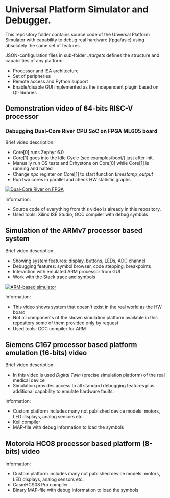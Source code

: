 Universal Platform Simulator and Debugger.
=====================

This repository folder contains source code of the Unversal Platform Simulator
with capability to debug real hardware (fpga/asic) using absolutely the
same set of features.

JSON-configuration files in sub-folder *./targets* defines the structure
and capabilities of any platform:

- Processor and ISA architecture
- Set of peripheries
- Remote access and Python support
- Enable/disable GUI implemented as the independent plugin based on Qt-libraries

## Demonstration video of 64-bits RISC-V processor

### Debugging Dual-Core River CPU SoC on FPGA ML605 board

Brief video description:

  - Core[0] runs Zephyr 6.0
  - Core[1] goes into the Idle Cycle (see examples/boot/) just after init.
  - Manually run OS tests and Drhystone on Core[0] while Core[1] is running and halted
  - Change *npc* register on Core[1] to start function *timestamp_output*
  - Run two cores in parallel and check HW statistic graphs.

[![Dual-Core River on FPGA](https://img.youtube.com/vi/h-MVY0eSb9kaA/hqdefault.jpg)](https://youtu.be/MVY0eSb9kaA)

Information:

  - Source code of everything from this video is already in this repository.
  - Used tools: Xilinx ISE Studio, GCC compiler with debug symbols


## Simulation of the ARMv7 processor based system

Brief video description:

  - Showing system features: display, buttons, LEDs, ADC channel
  - Debugging features: symbol browser, code stepping, breakpoints
  - Interaction with emulated ARM processor from GUI
  - Work with the Stack trace and symbols

[![ARM-based simulator](https://img.youtube.com/vi/h-NNvXWnNEU/hqdefault.jpg)](https://youtu.be/h-NNvXWnNEU)

Information:

  - This video shows system that doesn't exist in the real world as the HW board
  - Not all components of the shown simulation platform available in this repository some 
    of them provided only by request
  - Used tools: GCC compiler for ARM


## Siemens C167 processor based platform emulation (16-bits) video

Brief video description:

  - In this video is used *Digital Twin* (precise simulation platform) of the 
    real medical device
  - Simulation provides access to all standard debugging features plus additional
    capability to emulate hardware faults.
  

Information:

  - Custom platform includes many not published device models: motors, LED displays, analog sensors etc.
  - Keil compiler
  - MAP-file with debug information to load the symbols


## Motorola HC08 processor based platform (8-bits) video

Information:

  - Custom platform includes many not published device models: motors, LED displays, analog sensors etc.
  - CasmHCS08 Pro compiler
  - Binary MAP-file with debug information to load the symbols

